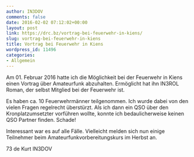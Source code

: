 ```yaml
---
author: IN3DOV
comments: false
date: 2016-02-02 07:12:02+00:00
layout: post
link: https://drc.bz/vortrag-bei-feuerwehr-in-kiens/
slug: vortrag-bei-feuerwehr-in-kiens
title: Vortrag bei Feuerwehr in Kiens
wordpress_id: 11496
categories:
- Allgemein
---
```


Am 01. Februar 2016 hatte ich die Möglichkeit bei der Feuerwehr in Kiens einen Vortrag über Amateurfunk abzuhalten. Ermöglicht hat ihn IN3ROL Roman, der selbst Mitglied bei der Feuerwehr ist.




Es haben ca. 10 Feuerwehrmänner teilgenommen. Ich wurde dabei von den vielen Fragen regelrecht überstürzt. Als ich dann ein QSO über den Kronplatzumsetzter vorführen wollte, konnte ich bedaulicherweise keinen QSO Partner finden. Schade!




Interessant war es auf alle Fälle. Vielleicht melden sich nun einige Teilnehmer beim Amateurfunkvorbereitungskurs im Herbst an.




73 de Kurt IN3DOV



